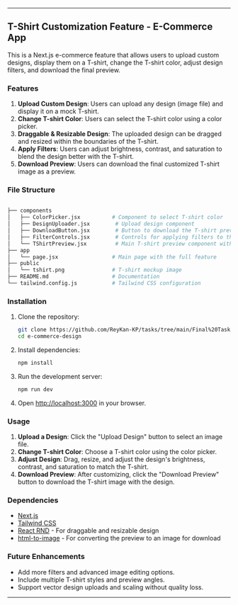 
---

## T-Shirt Customization Feature - E-Commerce App

This is a Next.js e-commerce feature that allows users to upload custom designs, display them on a T-shirt, change the T-shirt color, adjust design filters, and download the final preview.

### Features

1. **Upload Custom Design**: Users can upload any design (image file) and display it on a mock T-shirt.
2. **Change T-shirt Color**: Users can select the T-shirt color using a color picker.
3. **Draggable & Resizable Design**: The uploaded design can be dragged and resized within the boundaries of the T-shirt.
4. **Apply Filters**: Users can adjust brightness, contrast, and saturation to blend the design better with the T-shirt.
5. **Download Preview**: Users can download the final customized T-shirt image as a preview.

### File Structure

```bash

├── components
│   ├── ColorPicker.jsx          # Component to select T-shirt color
│   ├── DesignUploader.jsx        # Upload design component
│   ├── DownloadButton.jsx        # Button to download the T-shirt preview
│   ├── FilterControls.jsx        # Controls for applying filters to the design
│   └── TShirtPreview.jsx         # Main T-shirt preview component with draggable and resizable design
├── app
│   └── page.jsx                 # Main page with the full feature
├── public
│   └── tshirt.png               # T-shirt mockup image
├── README.md                    # Documentation
└── tailwind.config.js           # Tailwind CSS configuration
```

### Installation

1. Clone the repository:

   ```bash
   git clone https://github.com/ReyKan-KP/tasks/tree/main/Final%20Task/e-commerce-design.git
   cd e-commerce-design
   ```

2. Install dependencies:

   ```bash
   npm install
   ```

3. Run the development server:

   ```bash
   npm run dev
   ```

4. Open [http://localhost:3000](http://localhost:3000) in your browser.

### Usage

1. **Upload a Design**: Click the "Upload Design" button to select an image file.
2. **Change T-shirt Color**: Choose a T-shirt color using the color picker.
3. **Adjust Design**: Drag, resize, and adjust the design's brightness, contrast, and saturation to match the T-shirt.
4. **Download Preview**: After customizing, click the "Download Preview" button to download the T-shirt image with the design.

### Dependencies

- [Next.js](https://nextjs.org/)
- [Tailwind CSS](https://tailwindcss.com/)
- [React RND](https://github.com/bokuweb/react-rnd) - For draggable and resizable design
- [html-to-image](https://www.npmjs.com/package/html-to-image) - For converting the preview to an image for download

### Future Enhancements

- Add more filters and advanced image editing options.
- Include multiple T-shirt styles and preview angles.
- Support vector design uploads and scaling without quality loss.


---
